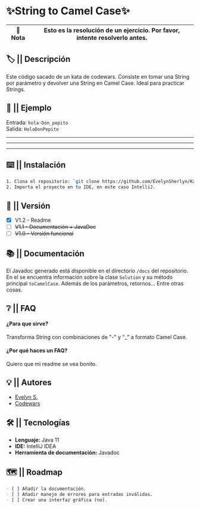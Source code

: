 
# ✨String to Camel Case✨

| 📝 **Nota** | Esto es la resolución de un ejercicio. Por favor, intente resolverlo antes. |
|-------------|---------------------------------------------------------------------------|

## 🏷️ || Descripción
Este código sacado de un kata de codewars. Consiste en tomar una String por parámetro y devolver una String en Camel Case. Ideal para practicar Strings.



## 🌟 || Ejemplo
Entrada: `hola-Don_pepito`  
Salida: `HolaDonPepito`


---
---
---


## ⌨️ || Instalación


```bash
1. Clona el repositorio: `git clone https://github.com/EvelynSherlyn/KataLV6-StringToCamelCase.git`
2. Importa el proyecto en tu IDE, en este caso IntelliJ.
```
    
## 💟 || Versión
- [X]   V1.2 - Readme
- [ ]    ~~V1.1 - Documentación + JavaDoc~~
- [ ]    ~~V1.0 - Versión funcional~~
## 📚 || Documentación
El Javadoc generado está disponible en el directorio `/docs` del repositorio. En el se encuentra información sobre la clase `Solution` y su método principal `toCamelCase`. Además de los parámetros, retornos... Entre otras cosas.

## ❔ || FAQ

#### **¿Para que sirve?**

Transforma String con combinaciones de "-" y "_" a formato Camel Case.

#### **¿Por qué haces un FAQ?**

Quiero que mi readme se vea bonito.


## 💡 || Autores

- [Evelyn S.](https://github.com/EvelynSherlyn)
- [Codewars](https://www.codewars.com/kata/517abf86da9663f1d2000003)


## 🛠️ || Tecnologías

- **Lenguaje:** Java 11
- **IDE:** IntelliJ IDEA
- **Herramienta de documentación:** Javadoc

## 🗺️ || Roadmap
```markdown
- [ ] Añadir la documentación.
- [ ] Añadir manejo de errores para entradas inválidas.
- [ ] Crear una interfaz gráfica (no).
```
